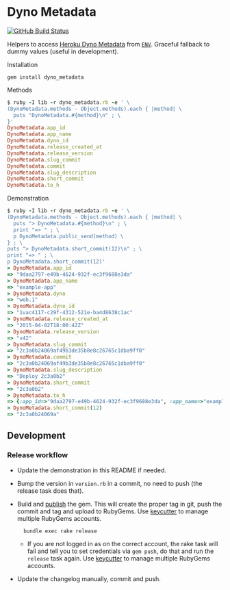 # Dyno Metadata

[![GitHub Build Status](https://github.com/dentarg/dyno_metadata/workflows/Ruby/badge.svg)](https://github.com/dentarg/dyno_metadata/actions)

Helpers to access [Heroku Dyno Metadata](https://devcenter.heroku.com/articles/dyno-metadata) from [`ENV`](https://ruby-doc.org/core-2.2.0/ENV.html). Graceful fallback to dummy values (useful in development).

Installation

    gem install dyno_metadata

Methods

```ruby
$ ruby -I lib -r dyno_metadata.rb -e ' \
(DynoMetadata.methods - Object.methods).each { |method| \
  puts "DynoMetadata.#{method}\n" ; \
}'
DynoMetadata.app_id
DynoMetadata.app_name
DynoMetadata.dyno_id
DynoMetadata.release_created_at
DynoMetadata.release_version
DynoMetadata.slug_commit
DynoMetadata.commit
DynoMetadata.slug_description
DynoMetadata.short_commit
DynoMetadata.to_h
```

Demonstration

```ruby
$ ruby -I lib -r dyno_metadata.rb -e ' \
(DynoMetadata.methods - Object.methods).each { |method| \
  puts "> DynoMetadata.#{method}\n" ; \
  print "=> " ; \
  p DynoMetadata.public_send(method) \
} ; \
puts "> DynoMetadata.short_commit(12)\n" ; \
print "=> " ; \
p DynoMetadata.short_commit(12)'
> DynoMetadata.app_id
=> "9daa2797-e49b-4624-932f-ec3f9688e3da"
> DynoMetadata.app_name
=> "example-app"
> DynoMetadata.dyno
=> "web.1"
> DynoMetadata.dyno_id
=> "1vac4117-c29f-4312-521e-ba4d8638c1ac"
> DynoMetadata.release_created_at
=> "2015-04-02T18:00:42Z"
> DynoMetadata.release_version
=> "v42"
> DynoMetadata.slug_commit
=> "2c3a0b24069af49b3de35b8e8c26765c1dba9ff0"
> DynoMetadata.commit
=> "2c3a0b24069af49b3de35b8e8c26765c1dba9ff0"
> DynoMetadata.slug_description
=> "Deploy 2c3a0b2"
> DynoMetadata.short_commit
=> "2c3a0b2"
> DynoMetadata.to_h
=> {:app_id=>"9daa2797-e49b-4624-932f-ec3f9688e3da", :app_name=>"example-app", :dyno=>"web.1", :dyno_id=>"1vac4117-c29f-4312-521e-ba4d8638c1ac", :release_created_at=>"2015-04-02T18:00:42Z", :release_version=>"v42", :slug_commit=>"2c3a0b24069af49b3de35b8e8c26765c1dba9ff0", :slug_description=>"Deploy 2c3a0b2", :short_commit=>"2c3a0b2"}
> DynoMetadata.short_commit(12)
=> "2c3a0b24069a"
```

## Development

### Release workflow

* Update the demonstration in this README if needed.

* Bump the version in `version.rb` in a commit, no need to push (the release task does that).

* Build and [publish](http://guides.rubygems.org/publishing/) the gem. This will create the proper tag in git, push the commit and tag and upload to RubyGems. Use [keycutter](https://github.com/joshfrench/keycutter) to manage multiple RubyGems accounts.

        bundle exec rake release

    * If you are not logged in as on the correct account, the rake task will fail and tell you to set credentials via `gem push`, do that and run the `release` task again. Use [keycutter](https://github.com/joshfrench/keycutter) to manage multiple RubyGems accounts.

* Update the changelog manually, commit and push.
